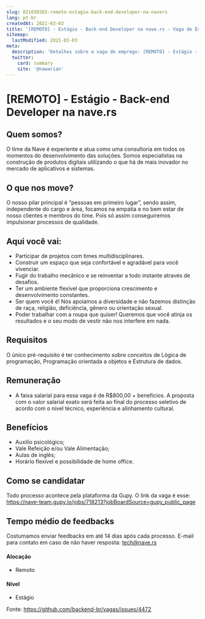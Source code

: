 ```yaml
---
slug: 821030265-remoto-estagio-back-end-developer-na-navers
lang: pt-br
createdAt: 2021-03-03
title: '[REMOTO] - Estágio - Back-end Developer na nave.rs - Vaga de Emprego'
sitemap:
  lastModified: 2021-03-03
meta:
  description: 'Detalhes sobre a vaga de emprego: [REMOTO] - Estágio - Back-end Developer na nave.rs'
  twitter:
    card: summary
    site: '@nawarian'
---
```


# [REMOTO] - Estágio - Back-end Developer na nave.rs

## Quem somos?

O time da Nave é experiente e atua como uma consultoria em todos os momentos do desenvolvimento das soluções. Somos especialistas na construção de produtos digitais utilizando o que há de mais inovador no mercado de aplicativos e sistemas.

## O que nos move? 

O nosso pilar principal é “pessoas em primeiro lugar”, sendo assim, independente do cargo e área, focamos na empatia e no bem estar de nosso clientes e membros do time. Pois só assim conseguiremos impulsionar processos de qualidade.

## Aqui você vai:

* Participar de projetos com times multidisciplinares.
* Construir um espaço que seja confortável e agradável para você vivenciar.
* Fugir do trabalho mecânico e se reinventar a todo instante através de desafios.
* Ter um ambiente flexível que proporciona crescimento e desenvolvimento constantes.
* Ser quem você é! Nós apoiamos a diversidade e não fazemos distinção de raça, religião, deficiência, gênero ou orientação sexual.
* Poder trabalhar com a roupa que quiser! Queremos que você atinja os resultados e o seu modo de vestir não nos interfere em nada.

## Requisitos

O único pré-requisito é ter conhecimento sobre conceitos de Lógica de programação, Programação orientada a objetos e Estrutura de dados. 

## Remuneração

* A faixa salarial para essa vaga é de R$800,00 + benefícios. A proposta com o valor salarial exato será feita ao final do processo seletivo de acordo com o nível técnico, experiência e alinhamento cultural.
## Benefícios

* Auxilio psicológico;
* Vale Refeição e/ou Vale Alimentação;
* Aulas de inglês;
* Horário flexível e possibilidade de home office.

## Como se candidatar

Todo processo acontece pela plataforma da Gupy. O link da vaga é esse: https://nave-team.gupy.io/jobs/718213?jobBoardSource=gupy_public_page

## Tempo médio de feedbacks

Costumamos enviar feedbacks em até 14 dias após cada processo.
E-mail para contato em caso de não haver resposta: tech@nave.rs


#### Alocação
- Remoto

#### Nível
- Estágio



Fonte: https://github.com/backend-br/vagas/issues/4472